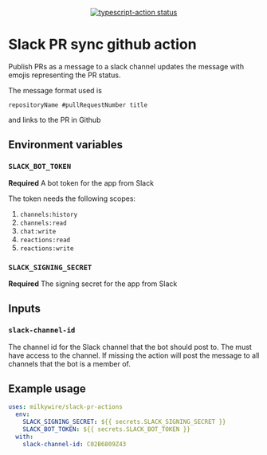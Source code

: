 <p align="center">
  <a href="https://github.com/Milkywire/slack-pr-actions/actions"><img alt="typescript-action status" src="https://github.com/Milkywire/slack-pr-actions/workflows/build-test/badge.svg"></a>
</p>

# Slack PR sync github action

Publish PRs as a message to a slack channel updates the message with emojis representing the PR status.

The message format used is

```
repositoryName #pullRequestNumber title
```

and links to the PR in Github

## Environment variables

### `SLACK_BOT_TOKEN`

**Required** A bot token for the app from Slack

The token needs the following scopes:

1. `channels:history`
2. `channels:read`
3. `chat:write`
4. `reactions:read`
5. `reactions:write`

### `SLACK_SIGNING_SECRET`

**Required** The signing secret for the app from Slack

## Inputs

### `slack-channel-id`

The channel id for the Slack channel that the bot should post to. The must have access to the channel. If missing the action will post the message to all channels that the bot is a member of.

## Example usage

```yaml
uses: milkywire/slack-pr-actions
  env:
    SLACK_SIGNING_SECRET: ${{ secrets.SLACK_SIGNING_SECRET }}
    SLACK_BOT_TOKEN: ${{ secrets.SLACK_BOT_TOKEN }}
  with:
    slack-channel-id: C02B6809Z43
```
